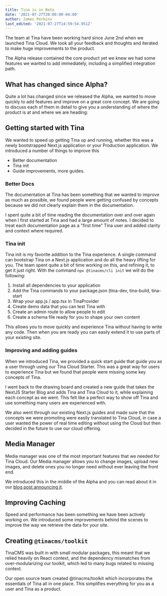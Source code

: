 ```yaml
---
title: Tina is in Beta
date: '2021-07-27T20:00:00-04:00'
author: James Perkins
last_edited: '2021-07-27T14:59:54.951Z'
---
```

The team at Tina have been working hard since June 2nd when we launched Tina Cloud. We took all your feedback and thoughts and iterated to make huge improvements to the product.

The Alpha release contained the core product yet we knew we had some features we wanted to add immediately, including a simplified integration path.

## What has changed since Alpha?

Quite a lot has changed since we released the Alpha, we wanted to move quickly to add features and improve on a great core concept.  We are going to discuss each of them in detail to give you a understanding of where the product is at and where we are heading:

## Getting started with Tina

We wanted to speed up getting Tina up and running, whether this was a newly bootstrapped Next.js application or your Production application. We introduced a number of things to improve this

* Better documentation
* Tina init
* Guide improvements, more guides.

### Better Docs

The documentation at Tina has been something that we wanted to improve as much as possible, we found people were getting confused by concepts because we did not clearly explain them in the documentation.

I spent quite a bit of time reading the documentation over and over again when I first started at Tina and had a large amount of notes. I decided to treat each documentation page as a "first time" Tina user and added clarity and context where required.

### Tina init

Tina init is my favorite addition to the Tina experience. A single command can bootstrap Tina on a Next.js application and do all the heavy lifting for you. The team spent quite a bit of time working on this, and refining it, to get it just right.  With the command `npx @tinacms/cli init` we will do the following:

1. Install all dependencies to your application
2. Add the Tina commands to your package.json (tina-dev, tina-build, tina-start
3. Wrap your app.js / app.tsx in TinaProvider
4. Create demo data that you can test Tina with
5. Create an admin route to allow people to edit
6. Create a schema file ready for you to shape your own content

This allows you to move quickly and experience Tina without having to write any code. Then when you are ready you can easily extend it to use parts of your existing site.

### Improving and adding guides

When we introduced Tina, we provided a quick start guide that guide you as a user through using our Tina Cloud Starter. This was a great way for users to experience Tina but we found that people were missing some key concepts of Tina.

I went back to the drawing board and created a new guide that takes the NextJS Starter Blog and adds Tina and Tina Cloud to it, while explaining each concept as we went. This felt like a perfect way to show off Tina and use something many users are experienced with.

We also went through our existing Next.js guides and made sure that the concepts we were promoting were easily translated to Tina Cloud, in case a user wanted the power of real time editing without using the Cloud but then decided in the future to use our cloud offering.

## Media Manager

Media manager was one of the most important features that we needed for Tina Cloud. Our Media manager allows you to change images, upload new images, and delete ones you no longer need without ever leaving the front end.

We introduced this in the middle of the Alpha and you can read about it in our [blog post announcing it]().

## Improving Caching

Speed and performance has been something we have been actively working on. We introduced some improvements behind the scenes to improve the way we retrieve the data for your site.

## Creating `@tinacms/toolkit`

TinaCMS was built in with small modular packages, this meant that we relied heavily on React context, and the dependency mismatches from over-modularizing our toolkit, which led to many bugs related to missing context.

Our open source team created @tinacms/toolkit which incorporates the essentials of Tina all in one place. This simplifies everything for you as a user and Tina as a product.